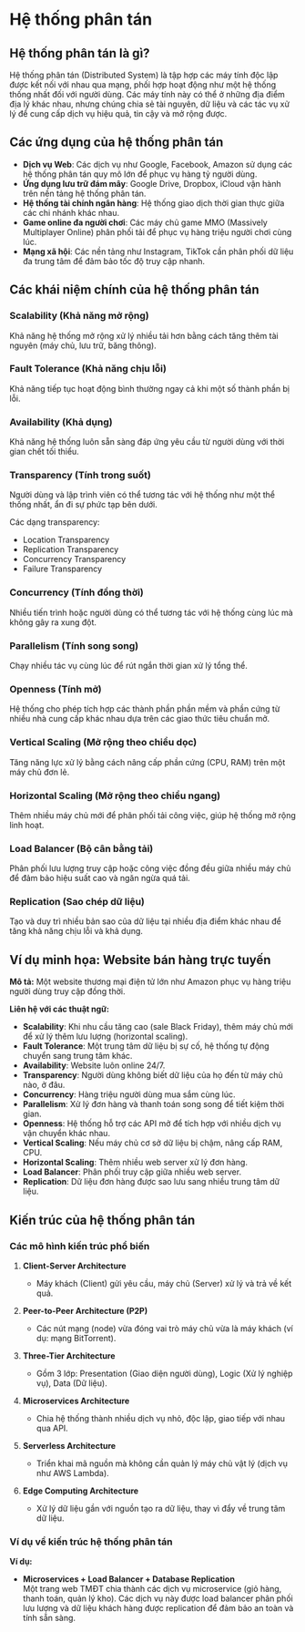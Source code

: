 # Hệ thống phân tán

## Hệ thống phân tán là gì?

Hệ thống phân tán (Distributed System) là tập hợp các máy tính độc lập được kết nối với nhau qua mạng, phối hợp hoạt động như một hệ thống thống nhất đối với người dùng. Các máy tính này có thể ở những địa điểm địa lý khác nhau, nhưng chúng chia sẻ tài nguyên, dữ liệu và các tác vụ xử lý để cung cấp dịch vụ hiệu quả, tin cậy và mở rộng được.

## Các ứng dụng của hệ thống phân tán

- **Dịch vụ Web**: Các dịch vụ như Google, Facebook, Amazon sử dụng các hệ thống phân tán quy mô lớn để phục vụ hàng tỷ người dùng.
- **Ứng dụng lưu trữ đám mây**: Google Drive, Dropbox, iCloud vận hành trên nền tảng hệ thống phân tán.
- **Hệ thống tài chính ngân hàng**: Hệ thống giao dịch thời gian thực giữa các chi nhánh khác nhau.
- **Game online đa người chơi**: Các máy chủ game MMO (Massively Multiplayer Online) phân phối tải để phục vụ hàng triệu người chơi cùng lúc.
- **Mạng xã hội**: Các nền tảng như Instagram, TikTok cần phân phối dữ liệu đa trung tâm để đảm bảo tốc độ truy cập nhanh.

## Các khái niệm chính của hệ thống phân tán

### Scalability (Khả năng mở rộng)

Khả năng hệ thống mở rộng xử lý nhiều tải hơn bằng cách tăng thêm tài nguyên (máy chủ, lưu trữ, băng thông).

### Fault Tolerance (Khả năng chịu lỗi)

Khả năng tiếp tục hoạt động bình thường ngay cả khi một số thành phần bị lỗi.

### Availability (Khả dụng)

Khả năng hệ thống luôn sẵn sàng đáp ứng yêu cầu từ người dùng với thời gian chết tối thiểu.

### Transparency (Tính trong suốt)

Người dùng và lập trình viên có thể tương tác với hệ thống như một thể thống nhất, ẩn đi sự phức tạp bên dưới.

Các dạng transparency:
- Location Transparency
- Replication Transparency
- Concurrency Transparency
- Failure Transparency

### Concurrency (Tính đồng thời)

Nhiều tiến trình hoặc người dùng có thể tương tác với hệ thống cùng lúc mà không gây ra xung đột.

### Parallelism (Tính song song)

Chạy nhiều tác vụ cùng lúc để rút ngắn thời gian xử lý tổng thể.

### Openness (Tính mở)

Hệ thống cho phép tích hợp các thành phần phần mềm và phần cứng từ nhiều nhà cung cấp khác nhau dựa trên các giao thức tiêu chuẩn mở.

### Vertical Scaling (Mở rộng theo chiều dọc)

Tăng năng lực xử lý bằng cách nâng cấp phần cứng (CPU, RAM) trên một máy chủ đơn lẻ.

### Horizontal Scaling (Mở rộng theo chiều ngang)

Thêm nhiều máy chủ mới để phân phối tải công việc, giúp hệ thống mở rộng linh hoạt.

### Load Balancer (Bộ cân bằng tải)

Phân phối lưu lượng truy cập hoặc công việc đồng đều giữa nhiều máy chủ để đảm bảo hiệu suất cao và ngăn ngừa quá tải.

### Replication (Sao chép dữ liệu)

Tạo và duy trì nhiều bản sao của dữ liệu tại nhiều địa điểm khác nhau để tăng khả năng chịu lỗi và khả dụng.

## Ví dụ minh họa: Website bán hàng trực tuyến

**Mô tả:** Một website thương mại điện tử lớn như Amazon phục vụ hàng triệu người dùng truy cập đồng thời.

**Liên hệ với các thuật ngữ:**
- **Scalability**: Khi nhu cầu tăng cao (sale Black Friday), thêm máy chủ mới để xử lý thêm lưu lượng (horizontal scaling).
- **Fault Tolerance**: Một trung tâm dữ liệu bị sự cố, hệ thống tự động chuyển sang trung tâm khác.
- **Availability**: Website luôn online 24/7.
- **Transparency**: Người dùng không biết dữ liệu của họ đến từ máy chủ nào, ở đâu.
- **Concurrency**: Hàng triệu người dùng mua sắm cùng lúc.
- **Parallelism**: Xử lý đơn hàng và thanh toán song song để tiết kiệm thời gian.
- **Openness**: Hệ thống hỗ trợ các API mở để tích hợp với nhiều dịch vụ vận chuyển khác nhau.
- **Vertical Scaling**: Nếu máy chủ cơ sở dữ liệu bị chậm, nâng cấp RAM, CPU.
- **Horizontal Scaling**: Thêm nhiều web server xử lý đơn hàng.
- **Load Balancer**: Phân phối truy cập giữa nhiều web server.
- **Replication**: Dữ liệu đơn hàng được sao lưu sang nhiều trung tâm dữ liệu.

## Kiến trúc của hệ thống phân tán

### Các mô hình kiến trúc phổ biến

1. **Client-Server Architecture**
   - Máy khách (Client) gửi yêu cầu, máy chủ (Server) xử lý và trả về kết quả.
   
2. **Peer-to-Peer Architecture (P2P)**
   - Các nút mạng (node) vừa đóng vai trò máy chủ vừa là máy khách (ví dụ: mạng BitTorrent).

3. **Three-Tier Architecture**
   - Gồm 3 lớp: Presentation (Giao diện người dùng), Logic (Xử lý nghiệp vụ), Data (Dữ liệu).

4. **Microservices Architecture**
   - Chia hệ thống thành nhiều dịch vụ nhỏ, độc lập, giao tiếp với nhau qua API.

5. **Serverless Architecture**
   - Triển khai mã nguồn mà không cần quản lý máy chủ vật lý (dịch vụ như AWS Lambda).

6. **Edge Computing Architecture**
   - Xử lý dữ liệu gần với nguồn tạo ra dữ liệu, thay vì đẩy về trung tâm dữ liệu.

### Ví dụ về kiến trúc hệ thống phân tán

**Ví dụ:**  
- **Microservices + Load Balancer + Database Replication**  
  Một trang web TMĐT chia thành các dịch vụ microservice (giỏ hàng, thanh toán, quản lý kho). Các dịch vụ này được load balancer phân phối lưu lượng và dữ liệu khách hàng được replication để đảm bảo an toàn và tính sẵn sàng.
